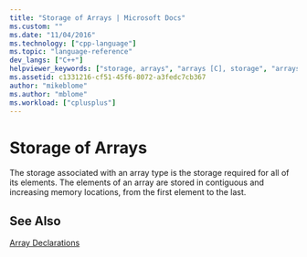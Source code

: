 ```yaml
---
title: "Storage of Arrays | Microsoft Docs"
ms.custom: ""
ms.date: "11/04/2016"
ms.technology: ["cpp-language"]
ms.topic: "language-reference"
dev_langs: ["C++"]
helpviewer_keywords: ["storage, arrays", "arrays [C], storage", "arrays [C]", "storing arrays"]
ms.assetid: c1331216-cf51-45f6-8072-a3fedc7cb367
author: "mikeblome"
ms.author: "mblome"
ms.workload: ["cplusplus"]
---
```

# Storage of Arrays
The storage associated with an array type is the storage required for all of its elements. The elements of an array are stored in contiguous and increasing memory locations, from the first element to the last.  
  
## See Also  
 [Array Declarations](../c-language/array-declarations.md)